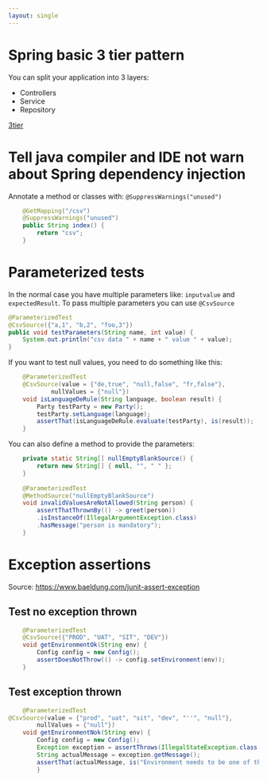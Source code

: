 ```yaml
---
layout: single
---
```


# Spring basic 3 tier pattern
You can split your application into 3 layers: 

* Controllers
* Service
* Repository

[3tier](/assets/images/software-engineering/architecture/3tier/software-architecture.PNG)

# Tell java compiler and IDE not warn about Spring dependency injection
Annotate a method or classes with: ```@SuppressWarnings("unused")```

````java
    @GetMapping("/csv")
    @SuppressWarnings("unused")
    public String index() {
        return "csv";
    }
````

# Parameterized tests
In the normal case you have multiple parameters like: ```inputvalue``` and ```expectedResult```. To pass multiple parameters you can use ```@CsvSource```

````java
@ParameterizedTest
@CsvSource({"a,1", "b,2", "foo,3"})
public void testParameters(String name, int value) {
    System.out.println("csv data " + name + " value " + value);
}
````

If you want to test null values, you need to do something like this:
````java
    @ParameterizedTest
    @CsvSource(value = {"de,true", "null,false", "fr,false"},
            nullValues = {"null"})
    void isLanguageDeRule(String language, boolean result) {
        Party testParty = new Party();
        testParty.setLanguage(language);
        assertThat(isLanguageDeRule.evaluate(testParty), is(result));
    }
````

You can also define a method to provide the parameters:

````java
    private static String[] nullEmptyBlankSource() {
        return new String[] { null, "", " " };
    }
    
    @ParameterizedTest
    @MethodSource("nullEmptyBlankSource")
    void invalidValuesAreNotAllowed(String person) {
        assertThatThrownBy(() -> greet(person))
        .isInstanceOf(IllegalArgumentException.class)
        .hasMessage("person is mandatory");
    }
````

# Exception assertions
Source: https://www.baeldung.com/junit-assert-exception

## Test no exception thrown
````java
    @ParameterizedTest
    @CsvSource({"PROD", "UAT", "SIT", "DEV"})
    void getEnvironmentOk(String env) {
        Config config = new Config();
        assertDoesNotThrow(() -> config.setEnvironment(env));
    }
````

## Test exception thrown
````java
    @ParameterizedTest
@CsvSource(value = {"prod", "uat", "sit", "dev", "''", "null"},
        nullValues = {"null"})
    void getEnvironmentNok(String env) {
        Config config = new Config();
        Exception exception = assertThrows(IllegalStateException.class, () -> config.setEnvironment(env));
        String actualMessage = exception.getMessage();
        assertThat(actualMessage, is("Environment needs to be one of the values of DEV, SIT, UAT or PROD"));
        }
````